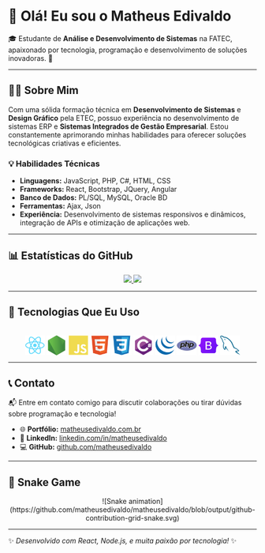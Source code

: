 # 👋 **Olá! Eu sou o Matheus Edivaldo**

🎓 Estudante de **Análise e Desenvolvimento de Sistemas** na FATEC, apaixonado por tecnologia, programação e desenvolvimento de soluções inovadoras. 🚀

---

## 🧑‍💻 **Sobre Mim**

Com uma sólida formação técnica em **Desenvolvimento de Sistemas** e **Design Gráfico** pela ETEC, possuo experiência no desenvolvimento de sistemas ERP e **Sistemas Integrados de Gestão Empresarial**. Estou constantemente aprimorando minhas habilidades para oferecer soluções tecnológicas criativas e eficientes.

### 💡 **Habilidades Técnicas**
- **Linguagens:** JavaScript, PHP, C#, HTML, CSS
- **Frameworks:** React, Bootstrap, JQuery, Angular
- **Banco de Dados:** PL/SQL, MySQL, Oracle BD
- **Ferramentas:** Ajax, Json
- **Experiência:** Desenvolvimento de sistemas responsivos e dinâmicos, integração de APIs e otimização de aplicações web.

---

## 📊 **Estatísticas do GitHub**

<div align="center">
  <a href="https://github.com/matheusedivaldo">
    <img height="180em" src="https://github-readme-stats.vercel.app/api?username=matheusedivaldo&show_icons=true&theme=radical&include_all_commits=true&count_private=true"/>
    <img height="180em" src="https://github-readme-stats.vercel.app/api/top-langs/?username=matheusedivaldo&layout=compact&langs_count=7&theme=radical"/>
  </a>
</div>

---

## 🚀 **Tecnologias Que Eu Uso**

<div align="center" style="display: inline_block"><br>
  <img align="center" alt="React" height="40" width="40" src="https://raw.githubusercontent.com/devicons/devicon/master/icons/react/react-original.svg">
  <img align="center" alt="Node.js" height="40" width="40" src="https://raw.githubusercontent.com/devicons/devicon/master/icons/nodejs/nodejs-original.svg">
  <img align="center" alt="JavaScript" height="40" width="40" src="https://raw.githubusercontent.com/devicons/devicon/master/icons/javascript/javascript-plain.svg">
  <img align="center" alt="HTML5" height="40" width="40" src="https://raw.githubusercontent.com/devicons/devicon/master/icons/html5/html5-original.svg">
  <img align="center" alt="CSS3" height="40" width="40" src="https://raw.githubusercontent.com/devicons/devicon/master/icons/css3/css3-original.svg">
  <img align="center" alt="C#" height="40" width="40" src="https://raw.githubusercontent.com/devicons/devicon/master/icons/csharp/csharp-original.svg">
  <img align="center" alt="JQuery" height="40" width="40" src="https://raw.githubusercontent.com/devicons/devicon/master/icons/jquery/jquery-original.svg">
  <img align="center" alt="PHP" height="40" width="40" src="https://raw.githubusercontent.com/devicons/devicon/master/icons/php/php-original.svg">
  <img align="center" alt="Bootstrap" height="40" width="40" src="https://raw.githubusercontent.com/devicons/devicon/master/icons/bootstrap/bootstrap-original.svg">
  <img align="center" alt="MySQL" height="40" width="40" src="https://raw.githubusercontent.com/devicons/devicon/master/icons/mysql/mysql-original.svg">
</div>

---

## 📞 **Contato**

📬 Entre em contato comigo para discutir colaborações ou tirar dúvidas sobre programação e tecnologia!  

- 🌐 **Portfólio:** [matheusedivaldo.com.br](https://matheusedivaldo.com.br/)  
- 💼 **LinkedIn:** [linkedin.com/in/matheusedivaldo](https://www.linkedin.com/in/matheusedivaldo)  
- 💻 **GitHub:** [github.com/matheusedivaldo](https://github.com/matheusedivaldo)  

---

## 🐍 **Snake Game**
<div align="center">
  ![Snake animation](https://github.com/matheusedivaldo/matheusedivaldo/blob/output/github-contribution-grid-snake.svg)
</div>

---

✨ *Desenvolvido com React, Node.js, e muita paixão por tecnologia!* ✨
